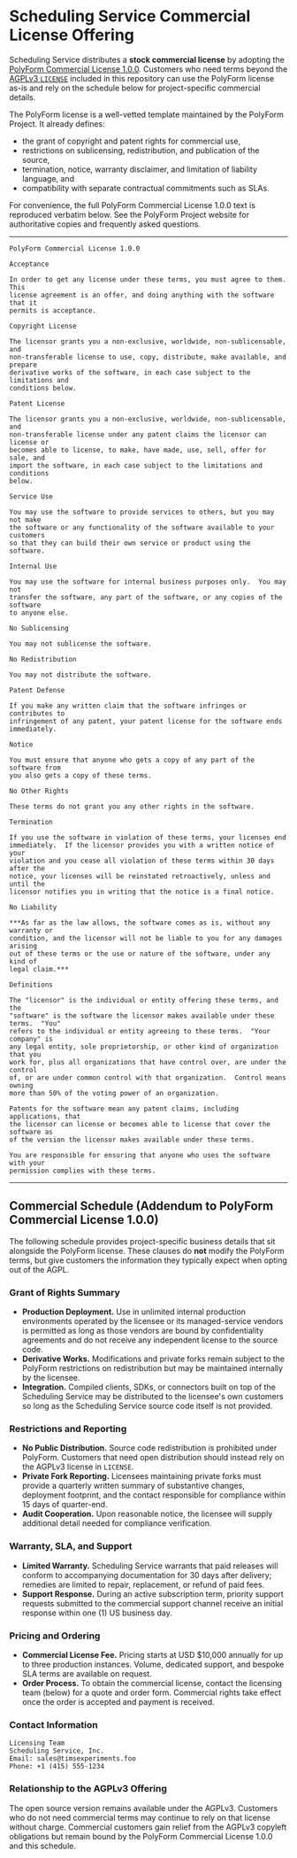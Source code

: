 # Scheduling Service Commercial License Offering

Scheduling Service distributes a **stock commercial license** by adopting the
[PolyForm Commercial License 1.0.0](https://polyformproject.org/licenses/commercial/1.0.0/).
Customers who need terms beyond the [AGPLv3 `LICENSE`](../LICENSE) included in
this repository can use the PolyForm license as-is and rely on the schedule
below for project-specific commercial details.

The PolyForm license is a well-vetted template maintained by the PolyForm
Project.  It already defines:

- the grant of copyright and patent rights for commercial use,
- restrictions on sublicensing, redistribution, and publication of the source,
- termination, notice, warranty disclaimer, and limitation of liability
  language, and
- compatibility with separate contractual commitments such as SLAs.

For convenience, the full PolyForm Commercial License 1.0.0 text is reproduced
verbatim below.  See the PolyForm Project website for authoritative copies and
frequently asked questions.

---

```
PolyForm Commercial License 1.0.0

Acceptance

In order to get any license under these terms, you must agree to them.  This
license agreement is an offer, and doing anything with the software that it
permits is acceptance.

Copyright License

The licensor grants you a non-exclusive, worldwide, non-sublicensable, and
non-transferable license to use, copy, distribute, make available, and prepare
derivative works of the software, in each case subject to the limitations and
conditions below.

Patent License

The licensor grants you a non-exclusive, worldwide, non-sublicensable, and
non-transferable license under any patent claims the licensor can license or
becomes able to license, to make, have made, use, sell, offer for sale, and
import the software, in each case subject to the limitations and conditions
below.

Service Use

You may use the software to provide services to others, but you may not make
the software or any functionality of the software available to your customers
so that they can build their own service or product using the software.

Internal Use

You may use the software for internal business purposes only.  You may not
transfer the software, any part of the software, or any copies of the software
to anyone else.

No Sublicensing

You may not sublicense the software.

No Redistribution

You may not distribute the software.

Patent Defense

If you make any written claim that the software infringes or contributes to
infringement of any patent, your patent license for the software ends
immediately.

Notice

You must ensure that anyone who gets a copy of any part of the software from
you also gets a copy of these terms.

No Other Rights

These terms do not grant you any other rights in the software.

Termination

If you use the software in violation of these terms, your licenses end
immediately.  If the licensor provides you with a written notice of your
violation and you cease all violation of these terms within 30 days after the
notice, your licenses will be reinstated retroactively, unless and until the
licensor notifies you in writing that the notice is a final notice.

No Liability

***As far as the law allows, the software comes as is, without any warranty or
condition, and the licensor will not be liable to you for any damages arising
out of these terms or the use or nature of the software, under any kind of
legal claim.***

Definitions

The "licensor" is the individual or entity offering these terms, and the
"software" is the software the licensor makes available under these terms.  "You"
refers to the individual or entity agreeing to these terms.  "Your company" is
any legal entity, sole proprietorship, or other kind of organization that you
work for, plus all organizations that have control over, are under the control
of, or are under common control with that organization.  Control means owning
more than 50% of the voting power of an organization.

Patents for the software mean any patent claims, including applications, that
the licensor can license or becomes able to license that cover the software as
of the version the licensor makes available under these terms.

You are responsible for ensuring that anyone who uses the software with your
permission complies with these terms.
```

---

## Commercial Schedule (Addendum to PolyForm Commercial License 1.0.0)

The following schedule provides project-specific business details that sit
alongside the PolyForm license.  These clauses do **not** modify the PolyForm
terms, but give customers the information they typically expect when opting out
of the AGPL.

### Grant of Rights Summary

- **Production Deployment.** Use in unlimited internal production environments
  operated by the licensee or its managed-service vendors is permitted as long
  as those vendors are bound by confidentiality agreements and do not receive
  any independent license to the source code.
- **Derivative Works.** Modifications and private forks remain subject to the
  PolyForm restrictions on redistribution but may be maintained internally by
  the licensee.
- **Integration.** Compiled clients, SDKs, or connectors built on top of the
  Scheduling Service may be distributed to the licensee's own customers so long
  as the Scheduling Service source code itself is not provided.

### Restrictions and Reporting

- **No Public Distribution.** Source code redistribution is prohibited under
  PolyForm.  Customers that need open distribution should instead rely on the
  AGPLv3 license in `LICENSE`.
- **Private Fork Reporting.** Licensees maintaining private forks must provide
  a quarterly written summary of substantive changes, deployment footprint, and
  the contact responsible for compliance within 15 days of quarter-end.
- **Audit Cooperation.** Upon reasonable notice, the licensee will supply
  additional detail needed for compliance verification.

### Warranty, SLA, and Support

- **Limited Warranty.** Scheduling Service warrants that paid releases will
  conform to accompanying documentation for 30 days after delivery; remedies are
  limited to repair, replacement, or refund of paid fees.
- **Support Response.** During an active subscription term, priority support
  requests submitted to the commercial support channel receive an initial
  response within one (1) US business day.

### Pricing and Ordering

- **Commercial License Fee.** Pricing starts at USD $10,000 annually for up to
  three production instances.  Volume, dedicated support, and bespoke SLA terms
  are available on request.
- **Order Process.** To obtain the commercial license, contact the licensing
  team (below) for a quote and order form.  Commercial rights take effect once
  the order is accepted and payment is received.

### Contact Information

```
Licensing Team
Scheduling Service, Inc.
Email: sales@timsexperiments.foo
Phone: +1 (415) 555-1234
```

### Relationship to the AGPLv3 Offering

The open source version remains available under the AGPLv3.  Customers who do
not need commercial terms may continue to rely on that license without charge.
Commercial customers gain relief from the AGPLv3 copyleft obligations but remain
bound by the PolyForm Commercial License 1.0.0 and this schedule.

